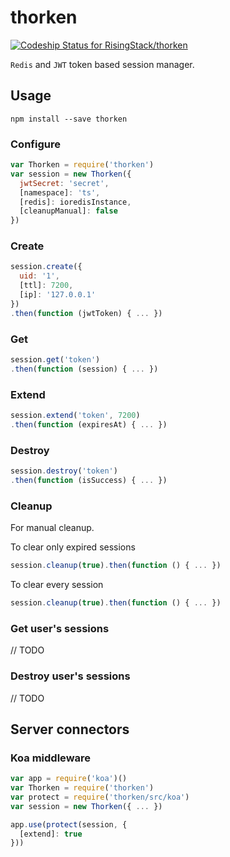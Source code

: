 # thorken
[ ![Codeship Status for RisingStack/thorken](https://codeship.com/projects/f14d16b0-44c7-0133-4946-4686174fbfc9/status?branch=master)](https://codeship.com/projects/104466)  

`Redis` and `JWT` token based session manager.

## Usage

`npm install --save thorken`

### Configure

```javascript
var Thorken = require('thorken')
var session = new Thorken({
  jwtSecret: 'secret',
  [namespace]: 'ts',
  [redis]: ioredisInstance,
  [cleanupManual]: false
})

```

### Create

```javascript
session.create({
  uid: '1',
  [ttl]: 7200,
  [ip]: '127.0.0.1'
})
.then(function (jwtToken) { ... })
```

### Get

```javascript
session.get('token')
.then(function (session) { ... })
```

### Extend

```javascript
session.extend('token', 7200)
.then(function (expiresAt) { ... })
```

### Destroy

```javascript
session.destroy('token')
.then(function (isSuccess) { ... })
```

### Cleanup

For manual cleanup.

To clear only expired sessions

```javascript
session.cleanup(true).then(function () { ... })
```

To clear every session

```javascript
session.cleanup(true).then(function () { ... })
```

### Get user's sessions

// TODO

### Destroy user's sessions

// TODO

## Server connectors

### Koa middleware

```javascript
var app = require('koa')()
var Thorken = require('thorken')
var protect = require('thorken/src/koa')
var session = new Thorken({ ... })

app.use(protect(session, {
  [extend]: true
}))
```
